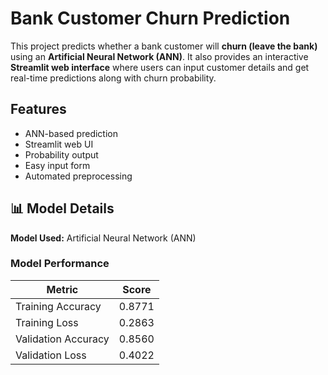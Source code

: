 #  Bank Customer Churn Prediction

This project predicts whether a bank customer will **churn (leave the bank)** using an **Artificial Neural Network (ANN)**.
It also provides an interactive **Streamlit web interface** where users can input customer details and get real-time predictions along with churn probability.

##  Features

* ANN-based prediction
* Streamlit web UI
* Probability output
* Easy input form
* Automated preprocessing

## 📊 Model Details

**Model Used:**
Artificial Neural Network (ANN)

### Model Performance

| Metric              | Score  |
| ------------------- | ------ |
| Training Accuracy   | 0.8771 |
| Training Loss       | 0.2863 |
| Validation Accuracy | 0.8560 |
| Validation Loss     | 0.4022 |


